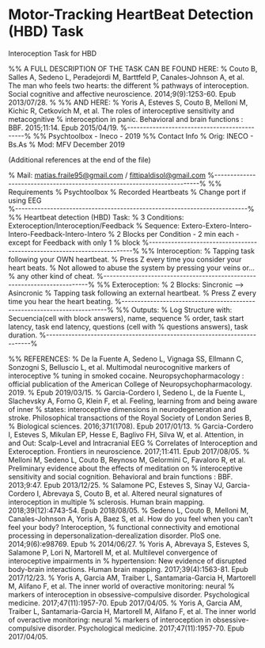 # Motor-Tracking HeartBeat Detection (HBD) Task
Interoception Task for HBD

%% A FULL DESCRIPTION OF THE TASK CAN BE FOUND HERE:
% Couto B, Salles A, Sedeno L, Peradejordi M, Barttfeld P, Canales-Johnson A, et al. The man who feels two hearts: the different 
% pathways of interoception. Social cognitive and affective neuroscience. 2014;9(9):1253-60. Epub 2013/07/28. 
%
%% AND HERE:
% Yoris A, Esteves S, Couto B, Melloni M, Kichic R, Cetkovich M, et al. The roles of interoceptive sensitivity and metacognitive 
% interoception in panic. Behavioral and brain functions : BBF. 2015;11:14. Epub 2015/04/19.
%---------------------------------------------%
%% Psychtoolbox - Ineco - 2019
%% Contact Info
% Orig: INECO - Bs.As
% Mod:  MFV December 2019

(Additional references at the end of the file)

%  Mail: matias.fraile95@gmail.com / fittipaldisol@gmail.com
%-------------------------------------------------------------------------%
%% Requirements
%  Psychtoolbox 
%  Recorded Heartbeats
%  Change port if using EEG  
%-------------------------------------------------------------------------%
%% Heartbeat detection (HBD) Task:
%  3 Conditions: Exteroception/Interoception/Feedback
%  Sequence: Extero-Extero-Intero-Intero-Feedback-Intero-Intero
%  2 Blocks per Condition - 2 min each - except for Feedback with only 1
%  block
%-------------------------------------------------------------------------%
%% Interoception: 
%  Tapping task following your OWN heartbeat. 
%  Press Z every time you consider your heart beats.
%  Not allowed to abuse the system by pressing your veins or...
%  any other kind of cheat.
%-------------------------------------------------------------------------%
%% Exteroception:
%  2 Blocks: Sincronic --> Asincronic 
%  Tapping task following an external heartbeat.
%  Press Z every time you hear the heart beating.
%-------------------------------------------------------------------------%
%% Outputs:
%  Log Structure with: Secuencia(cell with block answers), name, sequence
%  order, task start latency, task end latency, questions (cell with
%  questions answers), task duration.
%-------------------------------------------------------------------------%

%% REFERENCES:
% De la Fuente A, Sedeno L, Vignaga SS, Ellmann C, Sonzogni S, Belluscio L, et al. Multimodal neurocognitive markers of interoceptive 
% tuning in smoked cocaine. Neuropsychopharmacology : official publication of the American College of Neuropsychopharmacology. 2019. 
% Epub 2019/03/15.
% Garcia-Cordero I, Sedeno L, de la Fuente L, Slachevsky A, Forno G, Klein F, et al. Feeling, learning from and being aware of inner 
% states: interoceptive dimensions in neurodegeneration and stroke. Philosophical transactions of the Royal Society of London Series B, % Biological sciences. 2016;371(1708). Epub 2017/01/13.
% Garcia-Cordero I, Esteves S, Mikulan EP, Hesse E, Baglivo FH, Silva W, et al. Attention, in and Out: Scalp-Level and Intracranial EEG % Correlates of Interoception and Exteroception. Frontiers in neuroscience. 2017;11:411. Epub 2017/08/05.
% Melloni M, Sedeno L, Couto B, Reynoso M, Gelormini C, Favaloro R, et al. Preliminary evidence about the effects of meditation on 
% interoceptive sensitivity and social cognition. Behavioral and brain functions : BBF. 2013;9:47. Epub 2013/12/25.
% Salamone PC, Esteves S, Sinay VJ, Garcia-Cordero I, Abrevaya S, Couto B, et al. Altered neural signatures of interoception in multiple % sclerosis. Human brain mapping. 2018;39(12):4743-54. Epub 2018/08/05.
% Sedeno L, Couto B, Melloni M, Canales-Johnson A, Yoris A, Baez S, et al. How do you feel when you can't feel your body? Interoception, % functional connectivity and emotional processing in depersonalization-derealization disorder. PloS one. 2014;9(6):e98769. Epub 
% 2014/06/27.
% Yoris A, Abrevaya S, Esteves S, Salamone P, Lori N, Martorell M, et al. Multilevel convergence of interoceptive impairments in 
% hypertension: New evidence of disrupted body-brain interactions. Human brain mapping. 2017;39(4):1563-81. Epub 2017/12/23.
% Yoris A, Garcia AM, Traiber L, Santamaria-Garcia H, Martorell M, Alifano F, et al. The inner world of overactive monitoring: neural 
% markers of interoception in obsessive-compulsive disorder. Psychological medicine. 2017;47(11):1957-70. Epub 2017/04/05.
% Yoris A, Garcia AM, Traiber L, Santamaria-Garcia H, Martorell M, Alifano F, et al. The inner world of overactive monitoring: neural 
% markers of interoception in obsessive-compulsive disorder. Psychological medicine. 2017;47(11):1957-70. Epub 2017/04/05.

